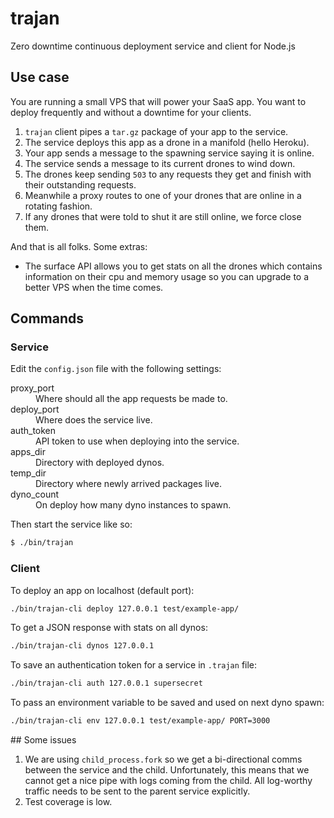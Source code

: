 # trajan

Zero downtime continuous deployment service and client for Node.js

## Use case

You are running a small VPS that will power your SaaS app. You want to deploy frequently and without a downtime for your clients.

1. `trajan` client pipes a `tar.gz` package of your app to the service.
1. The service deploys this app as a drone in a manifold (hello Heroku).
1. Your app sends a message to the spawning service saying it is online.
1. The service sends a message to its current drones to wind down.
1. The drones keep sending `503` to any requests they get and finish with their outstanding requests.
1. Meanwhile a proxy routes to one of your drones that are online in a rotating fashion.
1. If any drones that were told to shut it are still online, we force close them.

And that is all folks. Some extras:

* The surface API allows you to get stats on all the drones which contains information on their cpu and memory usage so you can upgrade to a better VPS when the time comes.

## Commands

### Service

Edit the `config.json` file with the following settings:

<dl>
    <dt>proxy_port</dt>
    <dd>Where should all the app requests be made to.</dd>
    <dt>deploy_port</dt>
    <dd>Where does the service live.</dd>
    <dt>auth_token</dt>
    <dd>API token to use when deploying into the service.</dd>
    <dt>apps_dir</dt>
    <dd>Directory with deployed dynos.</dd>
    <dt>temp_dir</dt>
    <dd>Directory where newly arrived packages live.</dd>
    <dt>dyno_count</dt>
    <dd>On deploy how many dyno instances to spawn.</dd>
</dl>

Then start the service like so:

```bash
$ ./bin/trajan
```

### Client

To deploy an app on localhost (default port):

```bash
./bin/trajan-cli deploy 127.0.0.1 test/example-app/
```

To get a JSON response with stats on all dynos:

```bash
./bin/trajan-cli dynos 127.0.0.1
```

To save an authentication token for a service in `.trajan` file:

```bash
./bin/trajan-cli auth 127.0.0.1 supersecret
```

To pass an environment variable to be saved and used on next dyno spawn:

```bash
./bin/trajan-cli env 127.0.0.1 test/example-app/ PORT=3000
```

## Some issues

1. We are using `child_process.fork` so we get a bi-directional comms between the service and the child. Unfortunately, this means that we cannot get a nice pipe with logs coming from the child. All log-worthy traffic needs to be sent to the parent service explicitly.
1. Test coverage is low.